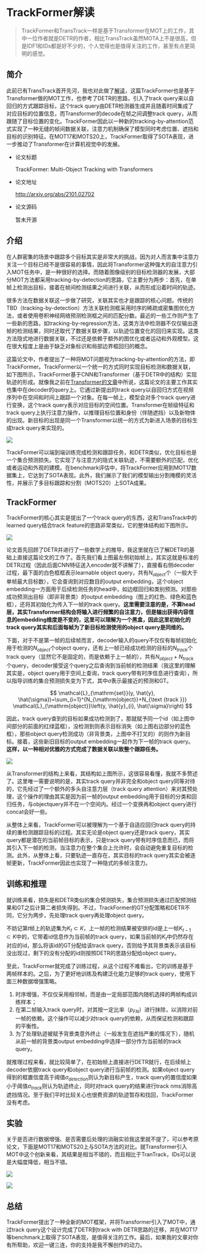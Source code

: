 # TrackFormer解读

> TrackFormer和TransTrack一样是基于Transformer在MOT上的工作，其中一位作者就是DETR的作者，相比TransTrack虽然MOTA上不是很高，但是IDF1和IDs都是好不少的，个人觉得也是值得关注的工作，甚至有点更简明的感觉。

## 简介

此前已有TransTrack首开先河，我也对此做了[解读](https://zhouchen.blog.csdn.net/article/details/112427217)，这篇TrackFormer也是基于Transformer做的MOT工作，也参考了DETR的思路，引入了track query来以自回归的方式跟踪目标，这个track query由DETR检测器生成并且随着时间集成了对应目标的位置信息，而Transformer的decode在帧之间调整track query，从而跟随了目标位置的变化。TrackFormer因此以一种新的tracking-by-attention范式实现了一种无缝的帧间数据关联，注意力机制确保了模型同时考虑位置、遮挡和目标的识别特征。在MOT17和MOTS20上，TrackFormer取得了SOTA表现，进一步推动了Transformer在计算机视觉中的发展。

- 论文标题
 
    TrackFormer: Multi-Object Tracking with Transformers
- 论文地址

    http://arxiv.org/abs/2101.02702

- 论文源码

    暂未开源

## 介绍

在人群密集的场景中跟踪多个目标其实是非常大的挑战，因为对人而言集中注意力关注一个目标已经不是很容易的事情，因此将Transformer这种强大的自注意力引入MOT任务中，是一种很好的选择。而随着图像级别的目标检测器的发展，大部分MOT方法都采用tracking-by-detection的思路，它主要分为两步：首先，在单帧上检测出目标，接着在帧间检测结果之间进行关联，从而形成沿着时间的轨迹。

很多方法在数据关联这一步做了研究，关联其实也才是跟踪的核心问题。传统的TBD（tracking-by-detection）方法关联检测框采用时序的稀疏或密集图优化方法，或者使用卷积神经网络预测检测框之间的匹配分数。最近的一些工作则产生了一些新的思路，如tracking-by-regression方法，这类方法中检测器不仅仅输出逐帧的检测结果，同时还取代了数据关联步骤，以轨迹位置变化的回归来实现。这类方法隐式地进行数据关联，不过还是依赖于额外的图优化或者运动和外观模型。这在很大程度上是由于缺乏对象标识和局部边界框回归的概念。

这篇论文中，作者提出了一种将MOT问题视为tracking-by-attention的方法，即TrackFormer。TrackFormer以一个统一的方式同时实现目标检测和数据关联，如下图所示，TrackFormer基于CNN和Transformer（基于DETR中的结构）实现轨迹的形成。就像我之前在[Transformer的文章](https://zhouchen.blog.csdn.net/article/details/107006263)中所说，这篇论文的主要工作其实也集中在decoder的query上。它通过新提出的track query以自回归方式在视频序列中在空间和时间上跟踪一个对象。在每一帧上，模型会对多个track query进行变换，这个track query表示对应目标的空间位置。Transformer在帧级特征和track query上执行注意力操作，以推理目标位置和身份（伴随遮挡）以及新物体的出现。新目标的出现是同一个Transformer以统一的方式为新进入场景的目标生成track query来实现的。

![](https://i.loli.net/2021/03/14/tFp1Nm8IkAMZWb2.png)

TrackFormer可以端到端训练完成检测和跟踪任务，和DETR类似，优化目标也是一个集合预测损失。它实现了与注意力的隐式关联轨迹，不需要额外的匹配，优化或者运动和外观的建模。在benchmark评估中，将TrackFormer应用到MOT17数据集上，它达到了SOTA表现。此外，我们展示了我们的模型输出分割掩模的灵活性，并展示了多目标跟踪和分割（MOTS20）上SOTA成果。

## TrackFormer

TrackFormer的核心其实是提出了一个track query的东西，这和TransTrack中的learned query结合track feature的思路非常类似，它的整体结构如下图所示。

![](https://i.loli.net/2021/03/14/7d6l98S1NtOZvfa.png)

论文首先回顾了DETR并进行了一些数学上的推导，我这里就在已了解DETR的基础上直接这篇论文的工作了。首先我们看上图最左侧初始帧上，其实这就是标准的DETR过程（因此后面CNN特征送入encoder就不讲解了），直接看右侧decoder过程，最下面的白色框框表示learnable object query，共有$N_{object}$个（一般大于单帧最大目标数），它会查询到对应数目的output embedding，这个object embedding一方面用于后续检测任务的head中，如边框回归和类别预测。对那些成功预测出目标（即非背景类）的output embedding（图上的红色、绿色和蓝色框），还将其初始化为传入下一帧的track query。**这里需要注意的是，不算head层，其实Transformer结构会将输入进行频繁的自注意力，但是输出获得内容信息的embedding维度是不变的，这里可以理解为一个黑盒，因此这里初始化的track query其实和后面每帧为了新目标检测使用的object query是同维的。**

下面，对于不是第一帧的后续帧而言，decoder输入的query不仅仅有每帧初始化用于检测的$N_{object}$个object query，还有上一帧已经成功检测的目标的$N_{track}$个track query（显然它不是固定的，而是依赖于上一帧的），共有$N_{object}+N_{track}$个query，decoder接受这个query之后查询到当前帧的检测结果（我这里的理解其实是，object query用于空间上查询，track query带有时序信息进行查询），所以指导训练的集合预测损失变为下式，其中$\hat{\sigma}$表示最接近的预测和GT。

$$
\mathcal{L}_{\mathrm{set}}(y, \hat{y}, \hat{\sigma})=\sum_{i=1}^{N_{\mathrm{object}}+N_{\text {track }}} \mathcal{L}_{\mathrm{object}}\left(y, \hat{y}_{i}, \hat{\sigma}\right)
$$

因此，track query查到的目标如果成功检测到了，那就赋予同一个id（如上图中间部分的前面的红绿蓝框），没检测到则表示目标消失（如上图右边部分的蓝色框），那些object query检测成功（非背景类，上图中不打叉的）的则作为新目标。接着，这些新旧目标的output embedding一起作为下一帧的track query。**这样，以一种相对优雅的方式完成了数据关联以致整个跟踪任务。**

![](https://i.loli.net/2021/03/14/ujtLrIhNTJnUQS1.png)

从Transformer的结构上来看，其结构如上图所示，这很容易看懂，我就不多赘述了。这里唯一需要说明的是，其实track query并非完全和object query同等对待的，它先经过了一个额外的多头自注意力层（track query attention）来对其预处理，这个操作的理由其实是因为前一帧的output embedding用于目标的分类和回归任务，与objectquery并不在一个空间内。经过一个变换再和object query进行concat会好一些。

从整体上来看，TrackFormer可以被理解为一个基于自适应回归track query的持续的重检测跟踪目标的过程。其实无论是object query还是track query，其实query都是潜在的当前帧目标的表示，只是track query带有时序信息而已，而将其引入下一帧的检测，当注意力在整个集合上允许时，会自动避免重复目标的检测。此外，从整体上看，只要轨迹一直存在，其实目标的track query其实会被逐帧更新，TrackFormer因此也实现了一种隐式的多帧注意力。

## 训练和推理

就训练来看，损失是和DETR类似的集合预测损失，集合预测损失通过匹配预测结果和GT之后计算二者损失得到。不过，TrackFormer的GT分配策略和DETR不同，它分为两步，先处理track query再处理object query。

不妨记第$t$帧上的轨迹集为$K_{t} \subset K$，上一帧的检测结果被安排的id是上一帧$K_{t-1} \subset K$中的，它带着id信息作为当前帧的track query，如果当前帧的$K_t$中仍然存在对应的id，那么将该id的GT分配给该track query，否则给予其背景类表示该目标没出现过，剩下的没有分配的id则按照DETR的思路分配给object query。

至此，TrackFormer就完成了训练过程，从这个过程不难看出，它的训练是基于两帧样本的。之后，为了更好地训练及构建泛化能力足够的track query，使用下面三种数据增强策略。

1. 时序增强，不仅仅采用相邻帧，而是由一定局部范围内随机选择的两帧构成训练样本；
2. 在第二帧输入track query时，对其按一定比率（$p_{FN}$）进行抹除，以消除对前一帧的依赖。这个操作可以减少对track query的依赖，从而保证检测和跟踪的平衡性。
3. 为了处理轨迹被赋予背景类意外终止（一般发生在遮挡严重的情况下），随机从前一帧的背景类output embedding中选择一部分作为当前帧的track query。

就推理过程来看，就比较简单了，在初始帧上直接进行DETR就行，在后续帧上decoder依据track query和object query进行当前帧的检测。如果object query得到的框置信度高于阈值$\sigma_{detection}$则认为新目标产生，track query的置信度如果小于阈值$\sigma_{track}$则认为轨迹终止，同时对track query的结果进行track nms消除高遮挡情况。至于我们平时比较关心也很费资源的轨迹暂存和找回，TrackFormer没有考虑。

## 实验

关于是否进行数据增强、是否需要后处理的消融实验我这里就不提了，可以参考原论文，下面是MOT17和MOTS20上与SOTA方法的对比。就Transformer引入MOT中这个创新来看，其结果是相当不错的，而且相比于TranTrack，IDs可以说是大幅度降低，相当不错。

![](https://i.loli.net/2021/03/14/1WAktpunOSwIC2c.png)

![](https://i.loli.net/2021/03/14/JiECTU83KNhPY4m.png)

## 总结

TrackFormer提出了一种全新的MOT框架，并将Transformer引入了MOT中，通过track query这个设计完成了DETR到track with DETR思路的迁移，并在MOT17等benchmark上取得了SOTA表现，是值得关注的工作。最后，如果我的文章对你有所帮助，欢迎一键三连，你的支持是我不懈创作的动力。








